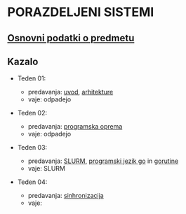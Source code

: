 # PORAZDELJENI SISTEMI

## [Osnovni podatki o predmetu](podatki.md)

## Kazalo

- Teden 01: 
    - predavanja: [uvod](predavanja/01-uvod/uvod.md), [arhitekture](predavanja/02-arhitekture/arhitekture.md)
    - vaje: odpadejo

- Teden 02:
    - predavanja: [programska oprema](predavanja/03-programska-oprema/programska-oprema.md) 
    - vaje: odpadejo

- Teden 03:
    - predavanja: [SLURM](predavanja/04-slurm/slurm.md), [programski jezik go](predavanja/05-go/go.md) in [gorutine](predavanja/06-gorutine/gorutine.md)
    - vaje: SLURM

- Teden 04:
    - predavanja: [sinhronizacija](predavanja/07-sinhronizacija/sinhronizacija.md)
    - vaje: 

